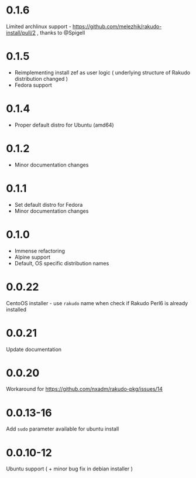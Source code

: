 # 0.1.6

Limited archlinux support - https://github.com/melezhik/rakudo-install/pull/2 , thanks to @Spigell 

# 0.1.5

- Reimplementing install zef as user logic ( underlying structure of Rakudo distribution changed )
- Fedora support 

# 0.1.4

- Proper default distro for Ubuntu (amd64)

# 0.1.2

- Minor documentation changes

# 0.1.1

- Set default distro for Fedora
- Minor documentation changes

# 0.1.0

- Immense refactoring
- Alpine support
- Default, OS specific distribution names

# 0.0.22

CentoOS installer - use `rakudo` name when check if Rakudo Perl6 is already installed

# 0.0.21

Update documentation

# 0.0.20

Workaround for https://github.com/nxadm/rakudo-pkg/issues/14

# 0.0.13-16

Add `sudo` parameter available for ubuntu install

# 0.0.10-12

Ubuntu support ( + minor bug fix in debian installer )
